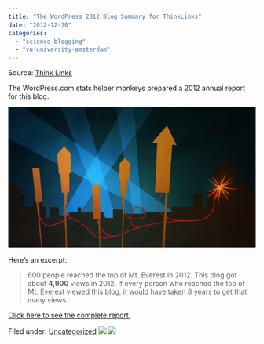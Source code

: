 ```yaml
---
title: "The WordPress 2012 Blog Summary for ThinkLinks"
date: "2012-12-30"
categories: 
  - "science-blogging"
  - "vu-university-amsterdam"
---
```


Source: [Think Links](http://thinklinks.wordpress.com/feed/)

The WordPress.com stats helper monkeys prepared a 2012 annual report for this blog.

[![](images/emailteaser.jpg)](http://thinklinks.wordpress.com/2012/annual-report/)

Here’s an excerpt:

> 600 people reached the top of Mt. Everest in 2012. This blog got about **4,900** views in 2012. If every person who reached the top of Mt. Everest viewed this blog, it would have taken 8 years to get that many views.

[Click here to see the complete report.](http://thinklinks.wordpress.com/2012/annual-report/)

  
Filed under: [Uncategorized](http://thinklinks.wordpress.com/category/uncategorized/) [![](http://feeds.wordpress.com/1.0/comments/thinklinks.wordpress.com/449/)](http://feeds.wordpress.com/1.0/gocomments/thinklinks.wordpress.com/449/) ![](http://stats.wordpress.com/b.gif?host=thinklinks.wordpress.com&blog=5274753&post=449&subd=thinklinks&ref=&feed=1)
